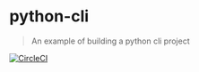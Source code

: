 # python-cli

> An example of building a python cli project

[![CircleCI](https://circleci.com/gh/alexjpaz-playground/python-cli.svg?style=svg)](https://circleci.com/gh/alexjpaz-playground/python-cli)
